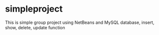 # simpleproject
This is simple group project using NetBeans and MySQL database, insert, show, delete, update function
